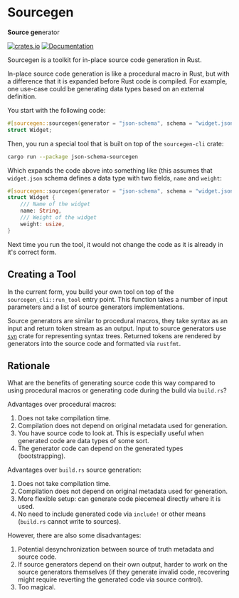 # Sourcegen

**Source gen**erator

[![crates.io][Crate Logo]][Crate]
[![Documentation][Doc Logo]][Doc]

Sourcegen is a toolkit for in-place source code generation in Rust.

In-place source code generation is like a procedural macro in Rust, but with a difference that it is expanded before
Rust code is compiled. For example, one use-case could be generating data types based on an external definition.

You start with the following code:

```rust
#[sourcegen::sourcegen(generator = "json-schema", schema = "widget.json")]
struct Widget;
```

Then, you run a special tool that is built on top of the `sourcegen-cli` crate:

```sh
cargo run --package json-schema-sourcegen
``` 

Which expands the code above into something like (this assumes that `widget.json` schema defines a data type with
two fields, `name` and `weight`:

```rust
#[sourcegen::sourcegen(generator = "json-schema", schema = "widget.json")]
struct Widget {
    /// Name of the widget
    name: String,
    /// Weight of the widget
    weight: usize,
}
```

Next time you run the tool, it would not change the code as it is already in it's correct form.

## Creating a Tool

In the current form, you build your own tool on top of the `sourcegen_cli::run_tool` entry point. This function takes
a number of input parameters and a list of source generators implementations.

Source generators are similar to procedural macros, they take syntax as an input and return token stream as an output.
Input to source generators use [`syn`](https://crates.io./syn) crate for representing syntax trees. Returned tokens are
rendered by generators into the source code and formatted via `rustfmt`. 

## Rationale

What are the benefits of generating source code this way compared to using procedural macros or generating code during
the build via `build.rs`?

Advantages over procedural macros:

1. Does not take compilation time.
2. Compilation does not depend on original metadata used for generation.
3. You have source code to look at. This is especially useful when generated code are data types of some sort.
4. The generator code can depend on the generated types (bootstrapping). 

Advantages over `build.rs` source generation:

1. Does not take compilation time.
2. Compilation does not depend on original metadata used for generation.
3. More flexible setup: can generate code piecemeal directly where it is used.
4. No need to include generated code via `include!` or other means (`build.rs` cannot write to sources).

However, there are also some disadvantages:

1. Potential desynchronization between source of truth metadata and source code.
2. If source generators depend on their own output, harder to work on the source generators themselves (if they generate
invalid code, recovering might require reverting the generated code via source control). 
3. Too magical.

<!-- work in progress... -->

[Crate]: https://crates.io/crates/sourcegen-cli
[Crate Logo]: https://img.shields.io/crates/v/sourcegen-cli.svg

[Doc]: https://docs.rs/sourcegen-cli
[Doc Logo]: https://docs.rs/sourcegen-cli/badge.svg
